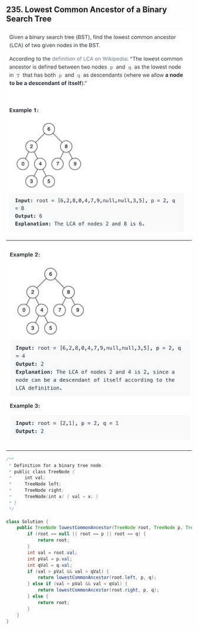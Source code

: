 ## 235. Lowest Common Ancestor of a Binary Search Tree
![](img/2021-08-11-11-47-11.png)

---

![](img/2021-08-11-11-47-26.png)

---

```java
/**
 * Definition for a binary tree node.
 * public class TreeNode {
 *     int val;
 *     TreeNode left;
 *     TreeNode right;
 *     TreeNode(int x) { val = x; }
 * }
 */

class Solution {
    public TreeNode lowestCommonAncestor(TreeNode root, TreeNode p, TreeNode q) {
        if (root == null || root == p || root == q) {
            return root;
        }
        int val = root.val;
        int pVal = p.val;
        int qVal = q.val;
        if (val > pVal && val > qVal) {
            return lowestCommonAncestor(root.left, p, q);
        } else if (val < pVal && val < qVal) {
            return lowestCommonAncestor(root.right, p, q);
        } else {
            return root;
        }
    }
}
```